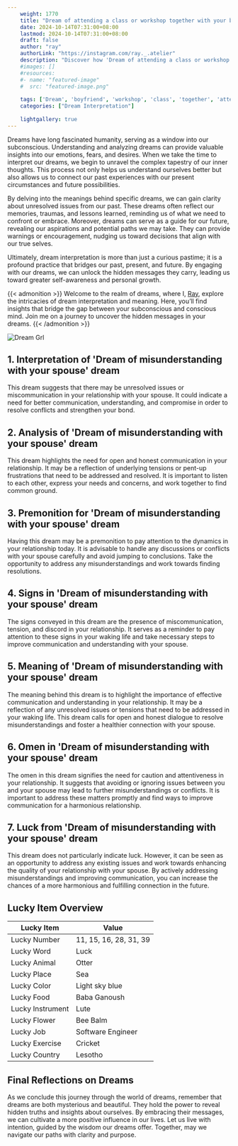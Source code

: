 ```yaml
---
    weight: 1770
    title: "Dream of attending a class or workshop together with your boyfriend"  # Assuming 'title' column exists
    date: 2024-10-14T07:31:00+08:00
    lastmod: 2024-10-14T07:31:00+08:00
    draft: false
    author: "ray"
    authorLink: "https://instagram.com/ray._.atelier"
    description: "Discover how 'Dream of attending a class or workshop together with your boyfriend' can interpret your future and uncover its significant meanings in your life."
    #images: []
    #resources:
    #- name: "featured-image"
    #  src: "featured-image.png"
    
    tags: ['Dream', 'boyfriend', 'workshop', 'class', 'together', 'attending']
    categories: ["Dream Interpretation"]
    
    lightgallery: true
---
```

    
Dreams have long fascinated humanity, serving as a window into our subconscious. Understanding and analyzing dreams can provide valuable insights into our emotions, fears, and desires. When we take the time to interpret our dreams, we begin to unravel the complex tapestry of our inner thoughts. This process not only helps us understand ourselves better but also allows us to connect our past experiences with our present circumstances and future possibilities.

By delving into the meanings behind specific dreams, we can gain clarity about unresolved issues from our past. These dreams often reflect our memories, traumas, and lessons learned, reminding us of what we need to confront or embrace. Moreover, dreams can serve as a guide for our future, revealing our aspirations and potential paths we may take. They can provide warnings or encouragement, nudging us toward decisions that align with our true selves.

Ultimately, dream interpretation is more than just a curious pastime; it is a profound practice that bridges our past, present, and future. By engaging with our dreams, we can unlock the hidden messages they carry, leading us toward greater self-awareness and personal growth.

{{< admonition >}}
Welcome to the realm of dreams, where I, [Ray](https://instagram.com/ray._.atelier), explore the intricacies of dream interpretation and meaning. Here, you’ll find insights that bridge the gap between your subconscious and conscious mind. Join me on a journey to uncover the hidden messages in your dreams.
{{< /admonition >}}

![Dream Grl](https://cdn.pixabay.com/photo/2017/11/02/03/35/gothic-2910057_1280.jpg "Dream Grl")

## 1. Interpretation of 'Dream of misunderstanding with your spouse' dream
 This dream suggests that there may be unresolved issues or miscommunication in your relationship with your spouse. It could indicate a need for better communication, understanding, and compromise in order to resolve conflicts and strengthen your bond.

## 2. Analysis of 'Dream of misunderstanding with your spouse' dream
 This dream highlights the need for open and honest communication in your relationship. It may be a reflection of underlying tensions or pent-up frustrations that need to be addressed and resolved. It is important to listen to each other, express your needs and concerns, and work together to find common ground.

## 3. Premonition for 'Dream of misunderstanding with your spouse' dream
 Having this dream may be a premonition to pay attention to the dynamics in your relationship today. It is advisable to handle any discussions or conflicts with your spouse carefully and avoid jumping to conclusions. Take the opportunity to address any misunderstandings and work towards finding resolutions.

## 4. Signs in 'Dream of misunderstanding with your spouse' dream
 The signs conveyed in this dream are the presence of miscommunication, tension, and discord in your relationship. It serves as a reminder to pay attention to these signs in your waking life and take necessary steps to improve communication and understanding with your spouse.

## 5. Meaning of 'Dream of misunderstanding with your spouse' dream
 The meaning behind this dream is to highlight the importance of effective communication and understanding in your relationship. It may be a reflection of any unresolved issues or tensions that need to be addressed in your waking life. This dream calls for open and honest dialogue to resolve misunderstandings and foster a healthier connection with your spouse.

## 6. Omen in 'Dream of misunderstanding with your spouse' dream
 The omen in this dream signifies the need for caution and attentiveness in your relationship. It suggests that avoiding or ignoring issues between you and your spouse may lead to further misunderstandings or conflicts. It is important to address these matters promptly and find ways to improve communication for a harmonious relationship.

## 7. Luck from 'Dream of misunderstanding with your spouse' dream
 This dream does not particularly indicate luck. However, it can be seen as an opportunity to address any existing issues and work towards enhancing the quality of your relationship with your spouse. By actively addressing misunderstandings and improving communication, you can increase the chances of a more harmonious and fulfilling connection in the future.

## Lucky Item Overview
| Lucky Item          | Value              |
|---------------|--------------------|
| Lucky Number        | 11, 15, 16, 28, 31, 39  |
| Lucky Word          | Luck |
| Lucky Animal        | Otter |
| Lucky Place         | Sea     |
| Lucky Color         | Light sky blue     |
| Lucky Food          | Baba Ganoush      |
| Lucky Instrument    | Lute |
| Lucky Flower        | Bee Balm    |
| Lucky Job           | Software Engineer       |
| Lucky Exercise      | Cricket  |
| Lucky Country       | Lesotho    |


##  Final Reflections on Dreams

As we conclude this journey through the world of dreams, remember that dreams are both mysterious and beautiful. They hold the power to reveal hidden truths and insights about ourselves. By embracing their messages, we can cultivate a more positive influence in our lives. Let us live with intention, guided by the wisdom our dreams offer. Together, may we navigate our paths with clarity and purpose.
